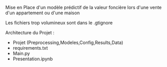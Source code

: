Mise en Place d'un modèle prédictif de la valeur foncière lors d'une vente d'un appartement ou d'une maison

Les fichiers trop volumineux sont dans le .gtignore

Architecture du Projet :

- Projet (Preprocessing,Modeles,Config,Results,Data)
- requirements.txt
- Main.py
- Presentation.ipynb

